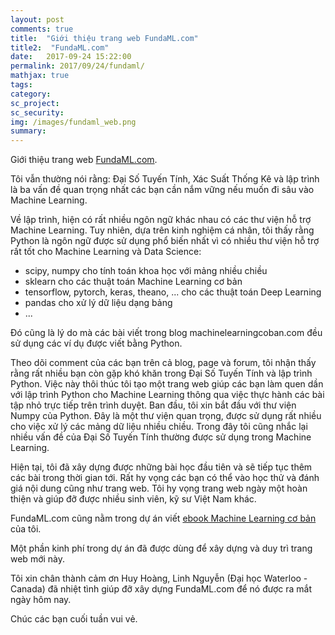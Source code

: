 ```yaml
---
layout: post
comments: true
title:  "Giới thiệu trang web FundaML.com"
title2:  "FundaML.com"
date:   2017-09-24 15:22:00
permalink: 2017/09/24/fundaml/
mathjax: true
tags: 
category: 
sc_project: 
sc_security: 
img: /images/fundaml_web.png
summary: 
---
```


Giới thiệu trang web [FundaML.com](https://fundaml.com).

Tôi vẫn thường nói rằng: Đại Số Tuyến Tính, Xác Suất Thống Kê và lập trình là ba vấn đề quan trọng nhất các bạn cần nắm vững nếu muốn đi sâu vào Machine Learning. 

Về lập trình, hiện có rất nhiều ngôn ngữ khác nhau có các thư viện hỗ trợ Machine Learning. Tuy nhiên, dựa trên kinh nghiệm cá nhân, tôi thấy rằng Python là ngôn ngữ được sử dụng phổ biến nhất vì có nhiều thư viện hỗ trợ rất tốt cho Machine Learning và Data Science: 

- scipy, numpy cho tính toán khoa học với mảng nhiều chiều
- sklearn cho các thuật toán Machine Learning cơ bản 
- tensorflow, pytorch, keras, theano, ... cho các thuật toán Deep Learning
- pandas cho xử lý dữ liệu dạng bảng 
- ... 

Đó cũng là lý do mà các bài viết trong blog machinelearningcoban.com đều sử dụng các ví dụ được viết bằng Python.

Theo dõi comment của các bạn trên cả blog, page và forum, tôi nhận thấy rằng rất nhiều bạn còn gặp khó khăn trong Đại Số Tuyến Tính và lập trình Python. Việc này thôi thúc tôi tạo một trang web giúp các bạn làm quen dần với lập trình Python cho Machine Learning thông qua việc thực hành các bài tập nhỏ trực tiếp trên trình duyệt. Ban đầu, tôi xin bắt đầu với thư viện Numpy của Python. Đây là một thư viện quan trọng, được sử dụng rất nhiều cho việc xử lý các mảng dữ liệu nhiều chiều. Trong đây tôi cũng nhắc lại nhiều vấn đề của Đại Số Tuyến Tính thường được sử dụng trong Machine Learning. 

Hiện tại, tôi đã xây dựng được những bài học đầu tiên và sẽ tiếp tục thêm các bài trong thời gian tới. Rất hy vọng các bạn có thể vào học thử và đánh giá nội dung cũng như trang web. Tôi hy vọng trang web ngày một hoàn thiện và giúp đỡ được nhiều sinh viên, kỹ sư Việt Nam khác. 

FundaML.com cũng nằm trong dự án viết [ebook Machine Learning cơ bản](https://machinelearningcoban.com/ebook/) của tôi.

Một phần kinh phí trong dự án đã được dùng để xây dựng và duy trì trang web mới này. 

Tôi xin chân thành cảm ơn Huy Hoàng, Linh Nguyễn (Đại học Waterloo - Canada) đã nhiệt tình giúp đỡ xây dựng FundaML.com để nó được ra mắt ngày hôm nay. 

Chúc các bạn cuối tuần vui vẻ. 